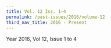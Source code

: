 ```yaml
---
title: Vol. 12 Iss. 1–4
permalink: /past-issues/2016/volume-12
third_nav_title: 2016 - Present
---
```


Year 2016, Vol 12, Issue 1 to 4
